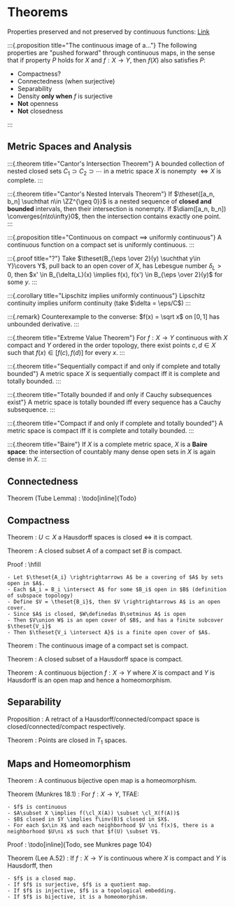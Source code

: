 # Theorems

Properties preserved and not preserved by continuous functions: [Link](https://people.clas.ufl.edu/groisser/files/cont_img_preimg.pdf)


:::{.proposition title="The continuous image of a..."}
The following properties are "pushed forward" through continuous maps, in the sense that if property $P$ holds for $X$ and $f:X\to Y$, then $f(X)$ also satisfies $P$:

  - Compactness?
  - Connectedness (when surjective)
  - Separability
  - Density **only when** $f$ is surjective
  - **Not** openness
  - **Not** closedness

:::



## Metric Spaces and Analysis

:::{.theorem title="Cantor's Intersection Theorem"}
A bounded collection of nested closed sets $C_1 \supset C_2 \supset \cdots$ in a metric space $X$ is nonempty $\iff X$ is complete.
:::

:::{.theorem title="Cantor's Nested Intervals Theorem"}
If $\theset{[a_n, b_n] \suchthat n\in \ZZ^{\geq 0}}$ is a nested sequence of **closed and bounded** intervals, then their intersection is nonempty.
If $\diam([a_n, b_n]) \converges{n\to\infty}0$, then the intersection contains exactly one point.
:::

:::{.proposition title="Continuous on compact $\implies$ uniformly continuous"}
A continuous function on a compact set is uniformly continuous.
:::

:::{.proof title="?"}
Take $\theset{B_{\eps \over 2}(y) \suchthat y\in Y}\covers Y$, pull back to an open cover of $X$, has Lebesgue number $\delta_L > 0$, then $x' \in B_{\delta_L}(x) \implies f(x), f(x') \in B_{\eps \over 2}(y)$ for some $y$. 
:::

:::{.corollary title="Lipschitz implies uniformly continuous"}
Lipschitz continuity implies uniform continuity (take $\delta = \eps/C$)
:::

:::{.remark}
Counterexample to the converse: $f(x) = \sqrt x$ on $[0, 1]$ has unbounded derivative.
:::

:::{.theorem title="Extreme Value Theorem"}
For $f:X \to Y$ continuous with $X$ compact and $Y$ ordered in the order topology, there exist points $c, d\in X$ such that $f(x) \in [f(c), f(d)]$ for every $x$.
:::

:::{.theorem title="Sequentially compact if and only if complete and totally bounded"}
A metric space $X$ is sequentially compact iff it is complete and totally bounded.
:::

:::{.theorem title="Totally bounded if and only if Cauchy subsequences exist"}
A metric space is totally bounded iff every sequence has a Cauchy subsequence.
:::

:::{.theorem title="Compact if and only if complete and totally bounded"}
A metric space is compact iff it is complete and totally bounded.
:::

:::{.theorem title="Baire"}
If $X$ is a complete metric space, $X$ is a **Baire space**: the intersection of countably many dense open sets in $X$ is again dense in $X$.
:::





## Connectedness

Theorem (Tube Lemma)
:   \todo[inline]{Todo}

## Compactness

Theorem
: $U\subset X$ a Hausdorff spaces is closed $\iff$ it is compact. 

Theorem
: A closed subset $A$ of a compact set $B$ is compact.

Proof
:   \hfill

    - Let $\theset{A_i} \rightrightarrows A$ be a covering of $A$ by sets open in $A$.
    - Each $A_i = B_i \intersect A$ for some $B_i$ open in $B$ (definition of subspace topology)
    - Define $V = \theset{B_i}$, then $V \rightrightarrows A$ is an open cover.
    - Since $A$ is closed, $W\definedas B\setminus A$ is open
    - Then $V\union W$ is an open cover of $B$, and has a finite subcover $\theset{V_i}$
    - Then $\theset{V_i \intersect A}$ is a finite open cover of $A$.

Theorem
: The continuous image of a compact set is compact.

Theorem
: A closed subset of a Hausdorff space is compact.

Theorem
: A continuous bijection $f: X\to Y$ where $X$ is compact and $Y$ is Hausdorff is an open map and hence a homeomorphism.

## Separability

Proposition 
: A retract of a Hausdorff/connected/compact space is closed/connected/compact respectively.

Theorem
: Points are closed in $T_1$ spaces.


## Maps and Homeomorphism

Theorem
: A continuous bijective open map is a homeomorphism.

Theorem (Munkres 18.1)
:   For $f:X\to Y$, TFAE:

    - $f$ is continuous
    - $A\subset X \implies f(\cl_X(A)) \subset \cl_X(f(A))$
    - $B$ closed in $Y \implies f\inv(B)$ closed in $X$.
    - For each $x\in X$ and each neighborhood $V \ni f(x)$, there is a neighborhood $U\ni x$ such that $f(U) \subset V$.

Proof
: \todo[inline]{Todo, see Munkres page 104}

Theorem (Lee A.52)
:   If $f:X\to Y$ is continuous where $X$ is compact and $Y$ is Hausdorff, then 

    - $f$ is a closed map.
    - If $f$ is surjective, $f$ is a quotient map.
    - If $f$ is injective, $f$ is a topological embedding.
    - If $f$ is bijective, it is a homeomorphism.
